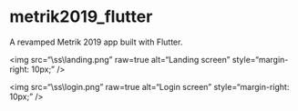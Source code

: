 # metrik2019_flutter

A revamped Metrik 2019 app built with Flutter.

<img
src=“\ss\landing.png”
raw=true
alt=“Landing screen”
style=“margin-right: 10px;”
/>

<img
src=“\ss\login.png”
raw=true
alt=“Login screen”
style=“margin-right: 10px;”
/>
